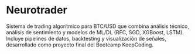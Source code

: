# Neurotrader
Sistema de trading algorítmico para BTC/USD que combina análisis técnico, análisis de sentimiento y modelos de ML/DL (RFC, SGD, XGBoost, LSTM). Incluye pipelines de datos, backtesting y visualización de señales, desarrollado como proyecto final del Bootcamp KeepCoding.
